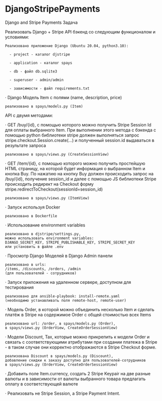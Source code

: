 # DjangoStripePayments
Django and Stripe Payments
Задача

Реализовать Django + Stripe API бэкенд со следующим функционалом и условиями:

```
Реализовано приложение Django (Ubuntu 20.04, python3.10):
  
  - project - каталог djstripe
  
  - application - каталог spays
  
  - db - файл db.sqlite3
  
  - superuser - admin/admin
  
  - зависимости - файл requirements.txt
```

·   Django Модель Item с полями (name, description, price)

```
реализовано в spays/models.py (Item)
```

API с двумя методами:

·   GET /buy/{id}, c помощью которого можно получить Stripe Session Id для оплаты выбранного Item. При выполнении этого метода c бэкенда с помощью python библиотеки stripe должен выполняться запрос stripe.checkout.Session.create(...) и полученный session.id выдаваться в результате запроса

```
реализовано в spays/views.py (CreateSessionView)
```

·   GET /item/{id}, c помощью которого можно получить простейшую HTML страницу, на которой будет информация о выбранном Item и кнопка Buy. По нажатию на кнопку Buy должен происходить запрос на /buy/{id}, получение session_id и далее с помощью JS библиотеки Stripe происходить редирект на Checkout форму stripe.redirectToCheckout(sessionId=session_id)

```
реализовано в spays/views.py (ItemView)
```

·   Запуск используя Docker

```
реализовано в Dockerfile
```

·   Использование environment variables

```
реализовано в djstripe/settings.py, 
можно использовать environment variables: 
DJANGO_SECRET_KEY, STRIPE_PUBLISHABLE_KEY, STRIPE_SECRET_KEY 
или установить в файле .env
```

·   Просмотр Django Моделей в Django Admin панели

```
реализовано в urls: 
/items, /discounts, /orders, /admin 
(для пользователей - сотрудников)
```

·   Запуск приложения на удаленном сервере, доступном для тестирования

```
реализовано для ansible-playbook: install-remote.yaml 
(необходимо устанавливать поля remote-host, remote-user)
```

·   Модель Order, в которой можно объединить несколько Item и сделать платёж в Stripe на содержимое Order c общей стоимостью всех Items

```
реализовано url: /order, в spays/models.py (Order), 
в spays/views.py (OrderView, CreateOrderSessionView)
```

·   Модели Discount, Tax, которые можно прикрепить к модели Order и связать с соответствующими атрибутами при создании платежа в Stripe - в таком случае они корректно отображаются в Stripe Checkout форме.

```
реализована Discount в spays/models.py (Discount), 
добавление скидки к заказу доступно для пользователей-сотрудников 
в spays/views.py (OrderView, CreateOrderSessionView)
```

·   Добавить поле Item.currency, создать 2 Stripe Keypair на две разные валюты и в зависимости от валюты выбранного товара предлагать оплату в соответствующей валюте

·   Реализовать не Stripe Session, а Stripe Payment Intent.



